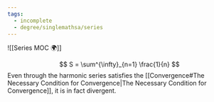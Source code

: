 ```yaml
---
tags:
  - incomplete
  - degree/singlemathsa/series
---
```

![[Series MOC 🌍]]

$$
S = \sum^{\infty}_{n=1} \frac{1}{n}
$$
Even through the harmonic series satisfies the [[Convergence#The Necessary Condition for Convergence|The Necessary Condition for Convergence]], it is in fact divergent.